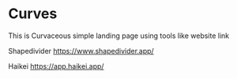 # Curves

This is Curvaceous simple landing page using tools like
website link 


Shapedivider
https://www.shapedivider.app/

Haikei
https://app.haikei.app/
